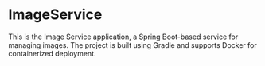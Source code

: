 # ImageService
This is the Image Service application, a Spring Boot-based service for managing images. The project is built using Gradle and supports Docker for containerized deployment.
